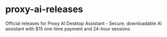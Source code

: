 # proxy-ai-releases
Official releases for Proxy AI Desktop Assistant - Secure, downloadable AI assistant with $15 one-time payment and 24-hour sessions
